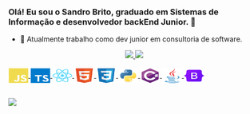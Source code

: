 ### Olá! Eu sou o Sandro Brito, graduado em Sistemas de Informação e desenvolvedor backEnd Junior. 👋

- 🔭 Atualmente trabalho como dev junior em consultoria de software.

<div align="center">
  <a href="https://github.com/San4si">
  <img height="180em" src="https://github-readme-stats.vercel.app/api?username=San4si&show_icons=true&theme=dracula&include_all_commits=true&count_private=true"/>
  <img height="180em" src="https://github-readme-stats.vercel.app/api/top-langs/?username=San4si&layout=compact&langs_count=7&theme=dracula"/>
</div>
  <div style="display: inline_block"><br>
  <img align="center" alt="San-Js" height="30" width="40" src="https://raw.githubusercontent.com/devicons/devicon/master/icons/javascript/javascript-plain.svg">
  <img align="center" alt="San-Ts" height="30" width="40" src="https://raw.githubusercontent.com/devicons/devicon/master/icons/typescript/typescript-plain.svg">
  <img align="center" alt="San-React" height="30" width="40" src="https://raw.githubusercontent.com/devicons/devicon/master/icons/react/react-original.svg">
  <img align="center" alt="San-HTML" height="30" width="40" src="https://raw.githubusercontent.com/devicons/devicon/master/icons/html5/html5-original.svg">
  <img align="center" alt="San-CSS" height="30" width="40" src="https://raw.githubusercontent.com/devicons/devicon/master/icons/css3/css3-original.svg">
  <img align="center" alt="San-Python" height="30" width="40" src="https://raw.githubusercontent.com/devicons/devicon/master/icons/python/python-original.svg">
  <img align="center" alt="San-Csharp" height="30" width="40" src="https://raw.githubusercontent.com/devicons/devicon/master/icons/csharp/csharp-original.svg">
  <img align="center" alt="San-Java" height="30" width="40" src="https://raw.githubusercontent.com/devicons/devicon/master/icons/java/java-original.svg">
  <img align="center" alt="San-Bootstrap" height="30" width="40" src="https://raw.githubusercontent.com/devicons/devicon/master/icons/bootstrap/bootstrap-original.svg">
 </div>
  
  ##
  
  <div>
     <a href="https://www.linkedin.com/in/dev-san/" target="_blank"><img src="https://img.shields.io/badge/-LinkedIn-%230077B5?style=for-the-badge&logo=linkedin&logoColor=white" target="_blank"></a> 
    
  
  </div>

